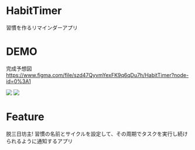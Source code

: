 # HabitTimer
習慣を作るリマインダーアプリ

# DEMO
完成予想図
https://www.figma.com/file/szd47QyvmYexFK9q6qDu7h/HabitTimer?node-id=0%3A1

![](https://user-images.githubusercontent.com/27408620/74254939-8304f600-4d34-11ea-9da1-fb06f25c8a04.png)
![](https://user-images.githubusercontent.com/27408620/74254949-84362300-4d34-11ea-96b7-109ff2ce0463.png)

# Feature
脱三日坊主!
習慣の名前とサイクルを設定して、その周期でタスクを実行し続けられるように通知するアプリ

